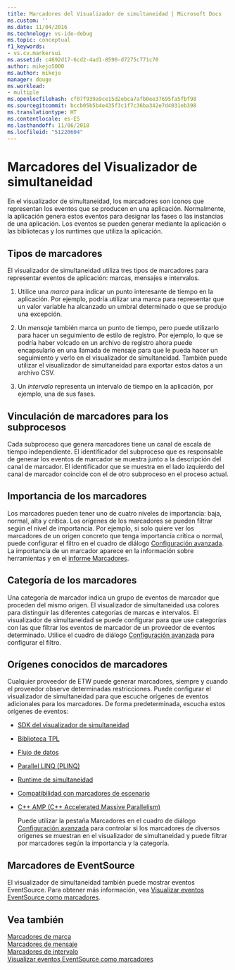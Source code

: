 ```yaml
---
title: Marcadores del Visualizador de simultaneidad | Microsoft Docs
ms.custom: ''
ms.date: 11/04/2016
ms.technology: vs-ide-debug
ms.topic: conceptual
f1_keywords:
- vs.cv.markersui
ms.assetid: c4692d17-6cd2-4ad1-8590-d7275c771c70
author: mikejo5000
ms.author: mikejo
manager: douge
ms.workload:
- multiple
ms.openlocfilehash: cf07f939a9ce15d2ebca7afb0ee37695fa5fbf98
ms.sourcegitcommit: bccb05b5b4e435f3c1f7c36ba342e7d4031eb398
ms.translationtype: HT
ms.contentlocale: es-ES
ms.lasthandoff: 11/06/2018
ms.locfileid: "51220604"
---
```

# <a name="concurrency-visualizer-markers"></a>Marcadores del Visualizador de simultaneidad
En el visualizador de simultaneidad, los marcadores son iconos que representan los eventos que se producen en una aplicación.  Normalmente, la aplicación genera estos eventos para designar las fases o las instancias de una aplicación.  Los eventos se pueden generar mediante la aplicación o las bibliotecas y los runtimes que utiliza la aplicación.  
  
## <a name="kinds-of-markers"></a>Tipos de marcadores  
 El visualizador de simultaneidad utiliza tres tipos de marcadores para representar eventos de aplicación: marcas, mensajes e intervalos.  
  
1.  Utilice una *marca* para indicar un punto interesante de tiempo en la aplicación.  Por ejemplo, podría utilizar una marca para representar que un valor variable ha alcanzado un umbral determinado o que se produjo una excepción.  
  
2.  Un *mensaje* también marca un punto de tiempo, pero puede utilizarlo para hacer un seguimiento de estilo de registro.  Por ejemplo, lo que se podría haber volcado en un archivo de registro ahora puede encapsularlo en una llamada de mensaje para que le pueda hacer un seguimiento y verlo en el visualizador de simultaneidad. También puede utilizar el visualizador de simultaneidad para exportar estos datos a un archivo CSV.  
  
3.  Un *intervalo* representa un intervalo de tiempo en la aplicación, por ejemplo, una de sus fases.  
  
## <a name="marker-linkage-to-threads"></a>Vinculación de marcadores para los subprocesos  
 Cada subproceso que genera marcadores tiene un canal de escala de tiempo independiente.  El identificador del subproceso que es responsable de generar los eventos de marcador se muestra junto a la descripción del canal de marcador.  El identificador que se muestra en el lado izquierdo del canal de marcador coincide con el de otro subproceso en el proceso actual.  
  
## <a name="marker-importance"></a>Importancia de los marcadores  
 Los marcadores pueden tener uno de cuatro niveles de importancia: baja, normal, alta y crítica.  Los orígenes de los marcadores se pueden filtrar según el nivel de importancia.  Por ejemplo, si solo quiere ver los marcadores de un origen concreto que tenga importancia crítica o normal, puede configurar el filtro en el cuadro de diálogo [Configuración avanzada](../profiling/advanced-settings-dialog-box-concurrency-visualizer.md). La importancia de un marcador aparece en la información sobre herramientas y en el [informe Marcadores](../profiling/markers-report.md).  
  
## <a name="marker-category"></a>Categoría de los marcadores  
 Una categoría de marcador indica un grupo de eventos de marcador que proceden del mismo origen.  El visualizador de simultaneidad usa colores para distinguir las diferentes categorías de marcas e intervalos. El visualizador de simultaneidad se puede configurar para que use categorías con las que filtrar los eventos de marcador de un proveedor de eventos determinado.  Utilice el cuadro de diálogo [Configuración avanzada](../profiling/advanced-settings-dialog-box-concurrency-visualizer.md) para configurar el filtro.  
  
## <a name="known-sources-of-markers"></a>Orígenes conocidos de marcadores  
 Cualquier proveedor de ETW puede generar marcadores, siempre y cuando el proveedor observe determinadas restricciones. Puede configurar el visualizador de simultaneidad para que escuche orígenes de eventos adicionales para los marcadores. De forma predeterminada, escucha estos orígenes de eventos:  
  
- [SDK del visualizador de simultaneidad](../profiling/concurrency-visualizer-sdk.md)  
  
- [Biblioteca TPL](/dotnet/standard/parallel-programming/task-parallel-library-tpl)  
  
- [Flujo de datos](/dotnet/standard/parallel-programming/dataflow-task-parallel-library)  
  
- [Parallel LINQ (PLINQ)](/dotnet/standard/parallel-programming/parallel-linq-plinq)  
  
- [Runtime de simultaneidad](/cpp/parallel/concrt/concurrency-runtime)  
  
- [Compatibilidad con marcadores de escenario](/previous-versions/visualstudio/visual-studio-2010/dd984115\(v\=vs.100\))  
  
- [C++ AMP (C++ Accelerated Massive Parallelism)](/cpp/parallel/amp/cpp-amp-cpp-accelerated-massive-parallelism)  
  
  Puede utilizar la pestaña Marcadores en el cuadro de diálogo [Configuración avanzada](../profiling/advanced-settings-dialog-box-concurrency-visualizer.md) para controlar si los marcadores de diversos orígenes se muestran en el visualizador de simultaneidad y puede filtrar por marcadores según la importancia y la categoría.  
  
## <a name="markers-from-eventsource"></a>Marcadores de EventSource  
 El visualizador de simultaneidad también puede mostrar eventos EventSource.  Para obtener más información, vea [Visualizar eventos EventSource como marcadores](../profiling/visualizing-eventsource-events-as-markers.md).  
  
## <a name="see-also"></a>Vea también  
 [Marcadores de marca](../profiling/flag-markers.md)   
 [Marcadores de mensaje](../profiling/message-markers.md)   
 [Marcadores de intervalo](../profiling/span-markers.md)   
 [Visualizar eventos EventSource como marcadores](../profiling/visualizing-eventsource-events-as-markers.md)
